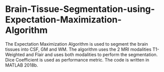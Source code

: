 # Brain-Tissue-Segmentation-using-Expectation-Maximization-Algorithm

The Expectation Maximization Algorithm is used to segment the brain tissues into CSF, GM and WM. The algorithm uses the 2 MRI modalities T1-Weighted and Flair and uses both modalities to perform the segmentation. Dice Coefficient is used as performance metric. The code is written in MATLAB 2018b.
